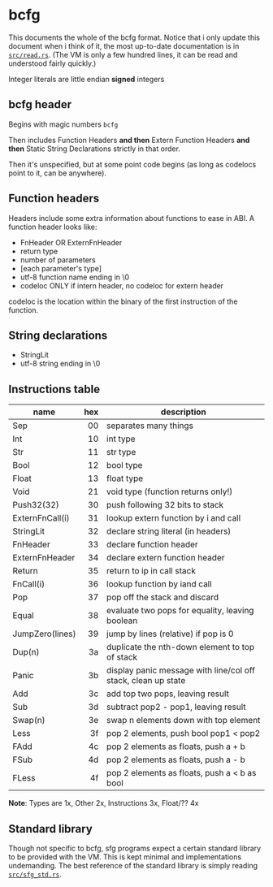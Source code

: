 bcfg
====

This documents the whole of the bcfg format. Notice that i only update
this document when i think of it, the most up-to-date documentation is in
[`src/read.rs`](src/read.rs). (The VM is only a few hundred lines, it can be read
and understood fairly quickly.)

Integer literals are little endian **signed** integers

bcfg header
-----------

Begins with magic numbers `bcfg`

Then includes Function Headers **and then** Extern Function Headers **and
then** Static String Declarations strictly in that order.

Then it's unspecified, but at some point code begins (as long as codelocs point
to it, can be anywhere).

Function headers
----------------

Headers include some extra information about functions to ease in ABI. A
function header looks like:

- FnHeader OR ExternFnHeader
- return type
- number of parameters
- [each parameter's type]
- utf-8 function name ending in \0
- codeloc ONLY if intern header, no codeloc for extern header

codeloc is the location within the binary of the first instruction of the
function.

String declarations
-------------------

- StringLit
- utf-8 string ending in \0

Instructions table
------------------

| name            | hex | description                                                   |
| ----            | ---:| -----------                                                   |
| Sep             |  00 | separates many things                                         |
| Int             |  10 | int type                                                      |
| Str             |  11 | str type                                                      |
| Bool            |  12 | bool type                                                     |
| Float           |  13 | float type                                                    |
| Void            |  21 | void type (function returns only!)                            |
| Push32(32)      |  30 | push following 32 bits to stack                               |
| ExternFnCall(i) |  31 | lookup extern function by i and call                          |
| StringLit       |  32 | declare string literal (in headers)                           |
| FnHeader        |  33 | declare function header                                       |
| ExternFnHeader  |  34 | declare extern function header                                |
| Return          |  35 | return to ip in call stack                                    |
| FnCall(i)       |  36 | lookup function by iand call                                  |
| Pop             |  37 | pop  off the stack and discard                                |
| Equal           |  38 | evaluate two pops for equality, leaving boolean               |
| JumpZero(lines) |  39 | jump by lines (relative) if pop is 0                          |
| Dup(n)          |  3a | duplicate the nth-down element to top of stack                |
| Panic           |  3b | display panic message with line/col off stack, clean up state |
| Add             |  3c | add top two pops, leaving result                              |
| Sub             |  3d | subtract pop2 - pop1, leaving result                          |
| Swap(n)         |  3e | swap n elements down with top element                         |
| Less            |  3f | pop 2 elements, push bool pop1 < pop2                         |
| FAdd            |  4c | pop 2 elements as floats, push a + b                          |
| FSub            |  4d | pop 2 elements as floats, push a - b                          |
| FLess           |  4f | pop 2 elements as floats, push a < b as bool                  |

**Note**: Types are 1x, Other 2x, Instructions 3x, Float/?? 4x

Standard library
----------------

Though not specific to bcfg, sfg programs expect a certain standard library to
be provided with the VM. This is kept minimal and implementations undemanding.
The best reference of the standard library is simply reading
[`src/sfg_std.rs`](src/sfg_std.rs).

